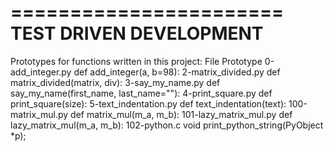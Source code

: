 =======================
TEST DRIVEN DEVELOPMENT
=======================

Prototypes for functions written in this project:
File 	Prototype
0-add_integer.py 	def add_integer(a, b=98):
2-matrix_divided.py 	def matrix_divided(matrix, div):
3-say_my_name.py 	def say_my_name(first_name, last_name=""):
4-print_square.py 	def print_square(size):
5-text_indentation.py 	def text_indentation(text):
100-matrix_mul.py 	def matrix_mul(m_a, m_b):
101-lazy_matrix_mul.py 	def lazy_matrix_mul(m_a, m_b):
102-python.c 	void print_python_string(PyObject *p);
